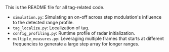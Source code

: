 This is the README file for all tag-related code.

- `simulation.py`: Simulating an on-off across step modulation's influence to the detected range profile.
- `tag_localize.py`: Localization of tag.
- `config_profiling.py`: Runtime profile of radar initialization.
- `multiple_measures.py`: Leveraging multiple frames that starts at different frequencies to generate a large step array for longer ranges.